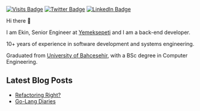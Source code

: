 [![Visits Badge](https://badges.pufler.dev/visits/ekinbulut/ekinbulut)](https:ekinbulut.com)
[![Twitter Badge](https://img.shields.io/badge/Twitter-Profile-informational?style=flat&logo=twitter&logoColor=white&color=1CA2F1)](https://twitter.com/proxy_developer)
[![LinkedIn Badge](https://img.shields.io/badge/LinkedIn-Profile-informational?style=flat&logo=linkedin&logoColor=white&color=0D76A8)](https://www.linkedin.com/in/ekinbulut/)

Hi there 👋

I am Ekin, Senior Engineer at [Yemeksepeti](https:/yemeksepeti.com) and I am a back-end developer.

10+ years of experience in software development and systems engineering.

Graduated from [University of Bahcesehir](https://http://www.bahcesehir.edu.tr), with a BSc degree in Computer Engineering.


## Latest Blog Posts

<!-- BLOG-POST-LIST:START -->

* [Refactoring Right?](https://ekinbulut.com/refacoring-right-25b837985d4)
* [Go-Lang Diaries](https://ekinbulut.com/golang-diaries-intro-202b30bb9cdb)

<!-- BLOG-POST-LIST:END --> 

